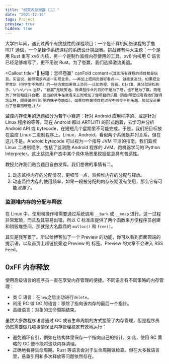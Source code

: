 ```yaml
---
title: "细究内存泄露（二）"
date: "2021-12-18"
tags: Project
preview: true
hidden: true
---
```



大学四年间，遇到过两个有挑战性的课程项目：一个是计算机网络课程的手撸 RDT 通信，一个是操作系统课程的系统设计挑战赛。挑战赛有两大主题：一个是用 Rust 重写 xv6 内核，另一个是制作监控内存使用的工具。xv6 内核用 C 语言已经足够难写了，更不用说 Rust。为了卷赢，我们选择激流勇退。

<Callout title="🥊 秘籍：怎样卷赢" canFold content={`其实所有课程的项目都是玩具。实话说，按照需求点逐一实现业务，~~再加上把网页做好看点~~，就能拿高分。如果把业界常识（但学生不熟悉）的一些方案加来锦上添花——比如协程、容器、CI/CD，满分就轻松到手。\r\n\r\n 当然，“卷赢”是玩笑话。做课程作业的目的不是为了卷，也不是为了赢，而是为了体验和提升自我。适当的竞争在我看来反而增加了做项目的乐趣（跑到隔壁组看看他们做得怎么样，顺便请他们组里的妹子吃晚饭）。如果你在做项目的过程中感受不到乐趣，那就没必要为了卷赢而硬卷。`} />

监控内存使用的选题细分为若干小赛道：针对 Android 应用程序的、或是针对 Linux 程序的等等。现在 Android 都以 ART(JIT) 的形式跑着，去学习并分析 Android API 或 bytecode，在短短几个星期里不可能完成。于是，我们把目标放在监控 Linux 二进制程序上。Linux，Android，看似两个系统是并列关系，但在这儿不是。Android bytecode 可以视为一个指导 JVM 干活的指南。我们监控 Linux 二进制程序，包括了监测跑 Android 程序的 JVM、跑机器学习的 Python Interpreter。这比跳进用户态中某个具体场景里挖掘信息具有普适性。

教授允许我们贴合题目自由发挥。我们想做的事情有二。

1. 动态监控内存的分配情况，更细节一点，监控堆内存的分配与释放。
2. 动态监控内存的使用频率，如果一段被分配的内存长期没有使用，那么它有可能*泄露*了。


### 监测堆内存的分配与释放

在 Linux 中，使用和操作堆需要通过系统调用 `__bark` 或 `__mmap` 进行。这一过程非常繁琐，而且及其容易出错。所以 C 标准库提供了两个函数来方便程序员创建和销毁堆空间，那就是大名鼎鼎的 `malloc()` 和 `free()`。

<div className="flex flex-col space-y-2">
    <Dialog>
        马上医务工作者要来我房间做核酸检测，所以我先溜了。后续会讲到 Library 动态注入，二进制插桩，页分配器，系统调用追 踪等等一系列我们在项目中用到的方案。一定不会咕。
    </Dialog>
    <DialogBack>
        其实是我写累了。所以给博客加了一个 Preview 的功能，你可以看到页面顶端的提示语，以及首页上超链接旁边 Preview 的  标签。Preview 的文章不会进入 RSS Feed。
    </DialogBack>
</div>

## 0xFF 内存释放

使用高级语言的程序员一直在享受内存管理的便捷。不同语言有不同策略的内存管理：

- 类 C 语言：在`new`之后主动进行`delete`。
- 利用 RC 做 GC 的语言：移除了指向该内存的最后一个指针。
- 高级语言：对象的生命周期结束。

虽然大多数程序语言通过 GC 或者生命周期的方式接管了内存管理，但是程序员仍然需要做几项事情保证内存管理稳定有效地运行：

- 避免循环自引，例如在结构体里保存一个指向自己的指针。如此，使用 RC 策略的 GC 便不能将这块内存清理。
- 正确地看待生命周期。Rust 等语言会对于生命周期做检查。但在大多数语言里，悬垂引用和多次释放等问题依然存在。
